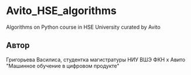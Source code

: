 # Avito_HSE_algorithms
Algorithms on Python course in HSE University curated by Avito


## Автор
Григорьева Василиса, студентка магистратуры НИУ ВШЭ ФКН х Авито "Машинное обучение в цифровом продукте"
